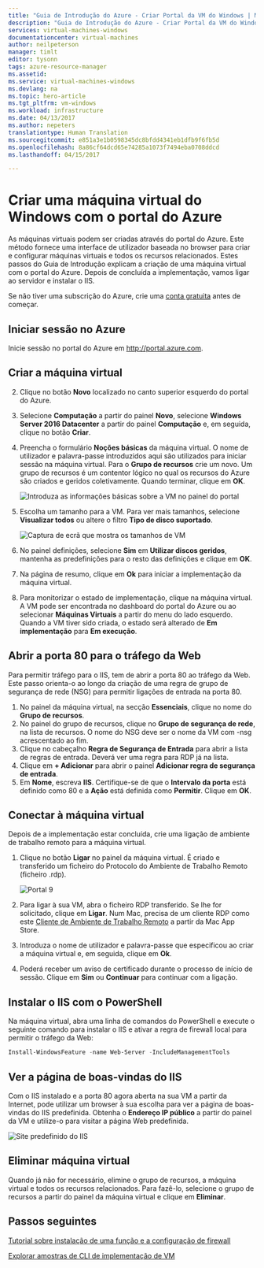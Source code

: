 ```yaml
---
title: "Guia de Introdução do Azure - Criar Portal da VM do Windows | Microsoft Docs"
description: "Guia de Introdução do Azure - Criar Portal da VM do Windows"
services: virtual-machines-windows
documentationcenter: virtual-machines
author: neilpeterson
manager: timlt
editor: tysonn
tags: azure-resource-manager
ms.assetid: 
ms.service: virtual-machines-windows
ms.devlang: na
ms.topic: hero-article
ms.tgt_pltfrm: vm-windows
ms.workload: infrastructure
ms.date: 04/13/2017
ms.author: nepeters
translationtype: Human Translation
ms.sourcegitcommit: e851a3e1b0598345dc8bfdd4341eb1dfb9f6fb5d
ms.openlocfilehash: 8a86cf64dcd65e74285a1073f7494eba0708ddcd
ms.lasthandoff: 04/15/2017

---
```


# <a name="create-a-windows-virtual-machine-with-the-azure-portal"></a>Criar uma máquina virtual do Windows com o portal do Azure

As máquinas virtuais podem ser criadas através do portal do Azure. Este método fornece uma interface de utilizador baseada no browser para criar e configurar máquinas virtuais e todos os recursos relacionados. Estes passos do Guia de Introdução explicam a criação de uma máquina virtual com o portal do Azure. Depois de concluída a implementação, vamos ligar ao servidor e instalar o IIS.

Se não tiver uma subscrição do Azure, crie uma [conta gratuita](https://azure.microsoft.com/en-us/free/?WT.mc_id=A261C142F) antes de começar.

## <a name="log-in-to-azure"></a>Iniciar sessão no Azure

Inicie sessão no portal do Azure em http://portal.azure.com.

## <a name="create-virtual-machine"></a>Criar a máquina virtual

2. Clique no botão **Novo** localizado no canto superior esquerdo do portal do Azure.

3. Selecione **Computação** a partir do painel **Novo**, selecione **Windows Server 2016 Datacenter** a partir do painel **Computação** e, em seguida, clique no botão **Criar**.

4. Preencha o formulário **Noções básicas** da máquina virtual. O nome de utilizador e palavra-passe introduzidos aqui são utilizados para iniciar sessão na máquina virtual. Para o **Grupo de recursos** crie um novo. Um grupo de recursos é um contentor lógico no qual os recursos do Azure são criados e geridos coletivamente. Quando terminar, clique em **OK**.

    ![Introduza as informações básicas sobre a VM no painel do portal](./media/quick-create-portal/create-windows-vm-portal-basic-blade.png)  

5. Escolha um tamanho para a VM. Para ver mais tamanhos, selecione **Visualizar todos** ou altere o filtro **Tipo de disco suportado**. 

    ![Captura de ecrã que mostra os tamanhos de VM](./media/quick-create-portal/create-windows-vm-portal-sizes.png)  

6. No painel definições, selecione **Sim** em **Utilizar discos geridos**, mantenha as predefinições para o resto das definições e clique em **OK**.

7. Na página de resumo, clique em **Ok** para iniciar a implementação da máquina virtual.

8. Para monitorizar o estado de implementação, clique na máquina virtual. A VM pode ser encontrada no dashboard do portal do Azure ou ao selecionar **Máquinas Virtuais** a partir do menu do lado esquerdo. Quando a VM tiver sido criada, o estado será alterado de **Em implementação** para **Em execução**.

## <a name="open-port-80-for-web-traffic"></a>Abrir a porta 80 para o tráfego da Web 

Para permitir tráfego para o IIS, tem de abrir a porta 80 ao tráfego da Web. Este passo orienta-o ao longo da criação de uma regra de grupo de segurança de rede (NSG) para permitir ligações de entrada na porta 80.

1. No painel da máquina virtual, na secção **Essenciais**, clique no nome do **Grupo de recursos**.
2. No painel do grupo de recursos, clique no **Grupo de segurança de rede**, na lista de recursos. O nome do NSG deve ser o nome da VM com -nsg acrescentado ao fim.
3. Clique no cabeçalho **Regra de Segurança de Entrada** para abrir a lista de regras de entrada. Deverá ver uma regra para RDP já na lista.
4. Clique em **+ Adicionar** para abrir o painel **Adicionar regra de segurança de entrada**.
5. Em **Nome**, escreva **IIS**. Certifique-se de que o **Intervalo da porta** está definido como 80 e a **Ação** está definida como **Permitir**. Clique em **OK**.


## <a name="connect-to-virtual-machine"></a>Conectar à máquina virtual

Depois de a implementação estar concluída, crie uma ligação de ambiente de trabalho remoto para a máquina virtual.

1. Clique no botão **Ligar** no painel da máquina virtual. É criado e transferido um ficheiro do Protocolo do Ambiente de Trabalho Remoto (ficheiro .rdp).

    ![Portal 9](./media/quick-create-portal/quick-create-portal/portal-quick-start-9.png) 

2. Para ligar à sua VM, abra o ficheiro RDP transferido. Se lhe for solicitado, clique em **Ligar**. Num Mac, precisa de um cliente RDP como este [Cliente de Ambiente de Trabalho Remoto](https://itunes.apple.com/us/app/microsoft-remote-desktop/id715768417?mt=12) a partir da Mac App Store.

3. Introduza o nome de utilizador e palavra-passe que especificou ao criar a máquina virtual e, em seguida, clique em **Ok**.

4. Poderá receber um aviso de certificado durante o processo de início de sessão. Clique em **Sim** ou **Continuar** para continuar com a ligação.


## <a name="install-iis-using-powershell"></a>Instalar o IIS com o PowerShell

Na máquina virtual, abra uma linha de comandos do PowerShell e execute o seguinte comando para instalar o IIS e ativar a regra de firewall local para permitir o tráfego da Web:

```powershell
Install-WindowsFeature -name Web-Server -IncludeManagementTools
```

## <a name="view-the-iis-welcome-page"></a>Ver a página de boas-vindas do IIS

Com o IIS instalado e a porta 80 agora aberta na sua VM a partir da Internet, pode utilizar um browser à sua escolha para ver a página de boas-vindas do IIS predefinida. Obtenha o **Endereço IP público** a partir do painel da VM e utilize-o para visitar a página Web predefinida. 

![Site predefinido do IIS](./media/quick-create-powershell/default-iis-website.png) 

## <a name="delete-virtual-machine"></a>Eliminar máquina virtual

Quando já não for necessário, elimine o grupo de recursos, a máquina virtual e todos os recursos relacionados. Para fazê-lo, selecione o grupo de recursos a partir do painel da máquina virtual e clique em **Eliminar**.

## <a name="next-steps"></a>Passos seguintes

[Tutorial sobre instalação de uma função e a configuração de firewall](hero-role.md?toc=%2fazure%2fvirtual-machines%2fwindows%2ftoc.json)

[Explorar amostras de CLI de implementação de VM](cli-samples.md?toc=%2fazure%2fvirtual-machines%2fwindows%2ftoc.json)

